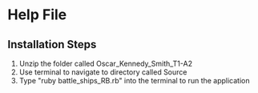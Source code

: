 # Help File 
## Installation Steps 
1. Unzip the folder called Oscar_Kennedy_Smith_T1-A2
2. Use terminal to navigate to directory called Source
3. Type "ruby battle_ships_RB.rb" into the terminal to run the application 

